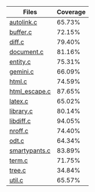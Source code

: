 | Files | Coverage |
|-------|----------|
| [autolink.c](https://github.com/kristapsdz/lowdown/blob/master/autolink.c) | 65.73% | 
| [buffer.c](https://github.com/kristapsdz/lowdown/blob/master/buffer.c) | 72.15% | 
| [diff.c](https://github.com/kristapsdz/lowdown/blob/master/diff.c) | 79.40% | 
| [document.c](https://github.com/kristapsdz/lowdown/blob/master/document.c) | 81.16% | 
| [entity.c](https://github.com/kristapsdz/lowdown/blob/master/entity.c) | 75.31% | 
| [gemini.c](https://github.com/kristapsdz/lowdown/blob/master/gemini.c) | 66.09% | 
| [html.c](https://github.com/kristapsdz/lowdown/blob/master/html.c) | 74.59% | 
| [html_escape.c](https://github.com/kristapsdz/lowdown/blob/master/html_escape.c) | 87.65% | 
| [latex.c](https://github.com/kristapsdz/lowdown/blob/master/latex.c) | 65.02% | 
| [library.c](https://github.com/kristapsdz/lowdown/blob/master/library.c) | 80.14% | 
| [libdiff.c](https://github.com/kristapsdz/lowdown/blob/master/libdiff.c) | 94.05% | 
| [nroff.c](https://github.com/kristapsdz/lowdown/blob/master/nroff.c) | 74.40% | 
| [odt.c](https://github.com/kristapsdz/lowdown/blob/master/odt.c) | 64.34% | 
| [smartypants.c](https://github.com/kristapsdz/lowdown/blob/master/smartypants.c) | 83.89% | 
| [term.c](https://github.com/kristapsdz/lowdown/blob/master/term.c) | 71.75% | 
| [tree.c](https://github.com/kristapsdz/lowdown/blob/master/tree.c) | 34.84% | 
| [util.c](https://github.com/kristapsdz/lowdown/blob/master/util.c) | 65.57% | 
